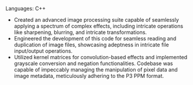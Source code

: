 Languages: C++

- Created an advanced image processing suite capable of seamlessly applying a spectrum of complex effects, including intricate operations like sharpening, blurring, and intricate transformations.
- Engineered the development of this code for seamless reading and duplication of image files, showcasing  adeptness in intricate file input/output operations.
- Utilized kernel matrices for convolution-based effects and implemented grayscale conversion and negation functionalities.
Codebase was capable of impeccably managing the manipulation of pixel data and image metadata, meticulously adhering to the P3 PPM format.

